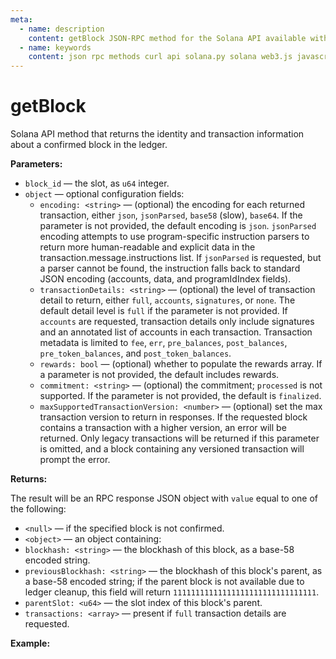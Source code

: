```yaml
---
meta:
  - name: description
    content: getBlock JSON-RPC method for the Solana API available with examples in Solana web3.js, Solana.py, and cURL.
  - name: keywords
    content: json rpc methods curl api solana.py solana web3.js javascript python solana
---
```


# getBlock

Solana API method that returns the identity and transaction information about a confirmed block in the ledger.

**Parameters:**

* `block_id` —  the slot, as `u64` integer.
* `object` — optional configuration fields:
  * `encoding: <string>` — (optional) the encoding for each returned transaction, either `json`, `jsonParsed`, `base58` (slow), `base64`. If the parameter is not provided, the default encoding is `json`. `jsonParsed` encoding attempts to use program-specific instruction parsers to return more human-readable and explicit data in the transaction.message.instructions list. If `jsonParsed` is requested, but a parser cannot be found, the instruction falls back to standard JSON encoding (accounts, data, and programIdIndex fields).
  * `transactionDetails: <string>` — (optional) the level of transaction detail to return, either `full`, `accounts`, `signatures`, or `none`. The default detail level is `full` if the parameter is not provided. If `accounts` are requested, transaction details only include signatures and an annotated list of accounts in each transaction. Transaction metadata is limited to `fee`, `err`, `pre_balances`, `post_balances`, `pre_token_balances`, and `post_token_balances`.
  * `rewards: bool` — (optional) whether to populate the rewards array. If a parameter is not provided, the default includes rewards.
  * `commitment: <string>` — (optional) the commitment; `processed` is not supported. If the parameter is not provided, the default is `finalized`.  
  * `maxSupportedTransactionVersion: <number>` — (optional) set the max transaction version to return in responses. If the requested block contains a transaction with a higher version, an error will be returned. Only legacy transactions will be returned if this parameter is omitted, and a block containing any versioned transaction will prompt the error.

**Returns:**

The result will be an RPC response JSON object with `value` equal to one of the following:

* `<null>` — if the specified block is not confirmed.
*  `<object>` — an object containing:
  * `blockhash: <string>` — the blockhash of this block, as a base-58 encoded string.
  * `previousBlockhash: <string>` — the blockhash of this block's parent, as a base-58 encoded string; if the parent block is not available due to ledger cleanup, this field will return `11111111111111111111111111111111`.
  * `parentSlot: <u64>` — the slot index of this block's parent.
  * `transactions: <array>` — present if `full` transaction details are requested.

**Example:**

<CodeSwitcher :languages="{js:'Solana web3.js', py:'Solana.py', cr:'cURL'}">
<template v-slot:js>

``` js
import { Connection } from "@solana/web3.js";

const nodeUrl = "CHAINSTACK_NODE_URL"
const connect = new Connection(nodeUrl);

(async () => {  
  console.log(await connect.getBlock(151548100));
})();
```

</template>
<template v-slot:py>

``` py
from solana.rpc.api import Client

web3 = Client("CHAINSTACK_NODE_URL")

print(web3.get_block(151548100))
```

</template>
<template v-slot:cr>

``` sh
curl -X POST "CHAINSTACK_NODE_URL" \
  -H "Content-Type: application/json" \
  --data '{"jsonrpc":"2.0", "id":1, "method":"getBlock", "params":[151548100]}'
```

</template>
</CodeSwitcher>
